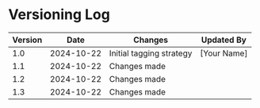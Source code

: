 # Versioning Log

| Version | Date       | Changes                  | Updated By   |
|---------|------------|--------------------------|--------------|
| 1.0     | 2024-10-22 | Initial tagging strategy  | [Your Name]  |
| 1.1 | 2024-10-22 | Changes made |  |
| 1.2 | 2024-10-22 | Changes made |  |
| 1.3 | 2024-10-22 | Changes made |  |
